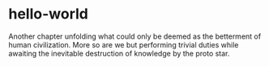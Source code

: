 # hello-world
Another chapter unfolding what could only be deemed as the betterment of human civilization.  More so are we but performing trivial duties while awaiting the inevitable destruction of knowledge by the proto star.
